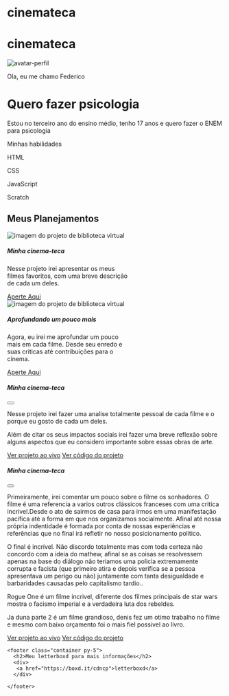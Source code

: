 # cinemateca
# cinemateca <!DOCTYPE html>
<html lang="pt-br">
<head>
    <meta charset="UTF-8">
    <meta name="viewport" content="width=device-width, initial-scale=1.0">
    <link href="https://cdn.jsdelivr.net/npm/bootstrap@5.3.6/dist/css/bootstrap.min.css" rel="stylesheet" integrity="sha384-4Q6Gf2aSP4eDXB8Miphtr37CMZZQ5oXLH2yaXMJ2w8e2ZtHTl7GptT4jmndRuHDT" crossorigin="anonymous">
<script src="https://cdn.jsdelivr.net/npm/bootstrap@5.3.6/dist/js/bootstrap.bundle.min.js" integrity="sha384-j1CDi7MgGQ12Z7Qab0qlWQ/Qqz24Gc6BM0thvEMVjHnfYGF0rmFCozFSxQBxwHKO" crossorigin="anonymous"></script>
   <link rel="stylesheet" href="style.css">
    <title>meu portifolio</title>
</head>
<body>
    <div class="container text -center">
    <img src="avatar-perfil" alt="avatar-perfil" class="rounded-circle" srcset="">
    <p class="lead">Ola, eu me chamo Federico</p>
    <h1>Quero fazer psicologia</h1>
    <p>Estou no terceiro ano do ensino médio, tenho 17 anos e quero fazer o ENEM para psicologia</p>
    <p>Minhas habilidades</p>
    <div>
        <p class="badge text-bg-secondary">HTML</p>
        <p class="badge text-bg-secondary">CSS</p>
        <p class="badge text-bg-secondary">JavaScript</p>
        <p class="badge text-bg-secondary">Scratch</p>
    </div>
    </header>
    <main class="container mt-5">
      <h2>Meus Planejamentos</h2>
      <div class="row">
        <!-- pagina 1 -->
      <div class="col -md-4">
          <div class="card" style="width: 18rem;">
  <img src="imgfilme.jpeg" class="rounded-circle" alt="imagem do projeto de biblioteca virtual">
  <div class="card-body">
    <h5 class="card-title">Minha cinema-teca</h5>
    <p class="card-text">Nesse projeto irei apresentar os meus filmes favoritos, com uma breve descrição de cada um deles.</p>
    <a href="#" class="btn btn-primary" data-bs-toggle="modal" data-bs-target="#modal1">Aperte Aqui</a>
  </div>
</div>
        </div>
    <!-- pagina 2 -->
      <div class="col -md-4">
          <div class="card" style="width: 18rem;">
  <img src="..." class="img" alt="imagem do projeto de biblioteca virtual">
  <div class="card-body">
    <h5 class="card-title"> Aprofundando um pouco mais</h5>
    <p class="card-text">Agora, eu irei me aprofundar um pouco mais em cada filme. Desde seu enredo e suas criticas até contribuições para o cinema.</p>
    <a href="#" class="btn btn-primary" data-bs-toggle="modal" data-bs-target="#modal2">Aperte Aqui</a>
  </div>
</div>
        </div>
      </div>
    </main>
<!-- modal1 -->
  <div class="modal" id="modal1" tabindex="-1">
    <div class="modal-dialog">
        <div class="modal-content">
            <div class="modal-header">
                <h5 class="modal-title">Minha cinema-teca</h5>
                <button type="button" class="btn-close" data-bs-dismiss="modal" aria-label="Close"></button>
                </div>
            <div class="modal-body">
                <p>Nesse projeto irei fazer uma analise totalmente pessoal de cada filme e o porque eu gosto de cada um deles.</p>
                <p> Além de citar os seus impactos sociais irei fazer uma breve reflexão sobre alguns aspectos que eu considero importante sobre essas obras de arte.</p>
            </div>
            <div class="modal-footer">
                <a href="">Ver projeto ao vivo</a>
               <a href="">Ver código do projeto</a>
            </div>
        </div>
    </div>
</div>

<!-- modal 2 -->
  <div class="modal" id="modal2" tabindex="-1">
    <div class="modal-dialog">
        <div class="modal-content">
            <div class="modal-header">
                <h5 class="modal-title">Minha cinema-teca</h5>
                <button type="button" class="btn-close" data-bs-dismiss="modal" aria-label="Close"></button>
                </div>
            <div class="modal-body">
                <p>Primeiramente, irei comentar um pouco sobre o filme os sonhadores. O filme é uma referencia a varios outros clássicos franceses com uma critica incrivel.Desde o ato de sairmos de casa para irmos em uma manifestação pacífica até a forma em que nos organizamos socialmente. Afinal até nossa própria indentidade é formada por conta de nossas experiências e referências que no final irá refletir no nosso posicionamento político.

O final é incrível. Não discordo totalmente mas com toda certeza não concordo com a ideia do mathew, afinal se as coisas se resolvessem apenas na base do diálogo não teriamos uma policia extremamente corrupta e facista (que primeiro atira e depois verifica se a pessoa apresentava um perigo ou não) juntamente com tanta desigualdade e barbaridades causadas pelo capitalismo tardio..</p>
                <p> Rogue One é um filme incrivel, diferente dos filmes principais de star wars mostra o facismo imperial e a verdadeira luta dos rebeldes.</p>
                <p>Ja duna parte 2 é um filme grandioso, denis fez um otimo trabalho no filme e mesmo com baixo orçamento foi o mais fiel possivel ao livro.</p>
            </div>
            <div class="modal-footer">
                <a href="">Ver projeto ao vivo</a>
               <a href="">Ver código do projeto</a>
            </div>
        </div>
    </div>
</div>

    <footer class="container py-5">
      <h2>Meu letterboxd para mais informações</h2>
      <div>
       <a href="https://boxd.it/cdncp">letterboxd</a>
      </div>

    </footer>

  <script
    src="https://cdn.jsdelivr.net/npm/bootstrap@5.3.3/dist/js/bootstrap.bundle.min.js"
    integrity="sha384-YvpcrYf0tY3lHB60NNkmXc5s9fDVZLESaAA55NDzOxhy9GkcIdslK1eN7N6jIeHz"
    crossorigin="anonymous"
  ></script>
</body>
</html>
